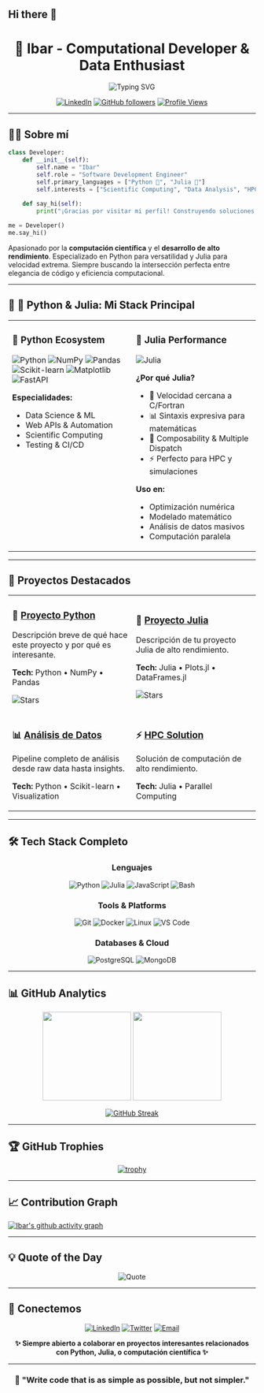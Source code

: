 <!--
**Ibarjl/Ibarjl** is a ✨ _special_ ✨ repository because its `README.md` (this file) appears on your GitHub profile.

Here are some ideas to get you started:

- 🔭 I’m currently working on ...
- 🌱 I’m currently learning ...
- 👯 I’m looking to collaborate on ...
- 🤔 I’m looking for help with ...
- 💬 Ask me about ...
- 📫 How to reach me: ...
- 😄 Pronouns: ...
- ⚡ Fun fact: ...
-->
## Hi there 👋

<!--
**Ibarjl/Ibarjl** is a ✨ _special_ ✨ repository because its `README.md` (this file) appears on your GitHub profile.
-->

<div align="center">
  
# 🌟 Ibar - Computational Developer & Data Enthusiast

<img src="https://readme-typing-svg.herokuapp.com?font=Fira+Code&weight=600&size=28&pause=1000&color=F75C7E&center=true&vCenter=true&width=600&lines=Python+%7C+Julia+Developer;Scientific+Computing;High-Performance+Code;Data+Science+%26+Analytics" alt="Typing SVG" />

[![LinkedIn](https://img.shields.io/badge/LinkedIn-0077B5?style=for-the-badge&logo=linkedin&logoColor=white)](https://linkedin.com/in/ibarvivas)
[![GitHub followers](https://img.shields.io/github/followers/Ibarjl?style=for-the-badge&logo=github)](https://github.com/Ibarjl)
[![Profile Views](https://komarev.com/ghpvc/?username=Ibarjl&style=for-the-badge&color=blueviolet)](https://github.com/Ibarjl)

</div>

---

## 👨‍💻 Sobre mí

```python
class Developer:
    def __init__(self):
        self.name = "Ibar"
        self.role = "Software Development Engineer"
        self.primary_languages = ["Python 🐍", "Julia 🔴"]
        self.interests = ["Scientific Computing", "Data Analysis", "HPC"]
    
    def say_hi(self):
        print("¡Gracias por visitar mi perfil! Construyendo soluciones eficientes y elegantes.")

me = Developer()
me.say_hi()
```

Apasionado por la **computación científica** y el **desarrollo de alto rendimiento**. Especializado en Python para versatilidad y Julia para velocidad extrema. Siempre buscando la intersección perfecta entre elegancia de código y eficiencia computacional.

---

## 🐍 🔴 Python & Julia: Mi Stack Principal

<table>
<tr>
<td width="50%" valign="top">

### 🐍 Python Ecosystem
![Python](https://img.shields.io/badge/Python-3776AB?style=for-the-badge&logo=python&logoColor=white)
![NumPy](https://img.shields.io/badge/NumPy-013243?style=for-the-badge&logo=numpy&logoColor=white)
![Pandas](https://img.shields.io/badge/Pandas-150458?style=for-the-badge&logo=pandas&logoColor=white)
![Scikit-learn](https://img.shields.io/badge/Scikit--learn-F7931E?style=for-the-badge&logo=scikitlearn&logoColor=white)
![Matplotlib](https://img.shields.io/badge/Matplotlib-11557c?style=for-the-badge&logo=python&logoColor=white)
![FastAPI](https://img.shields.io/badge/FastAPI-009688?style=for-the-badge&logo=fastapi&logoColor=white)

**Especialidades:**
- Data Science & ML
- Web APIs & Automation
- Scientific Computing
- Testing & CI/CD

</td>
<td width="50%" valign="top">

### 🔴 Julia Performance
![Julia](https://img.shields.io/badge/Julia-9558B2?style=for-the-badge&logo=julia&logoColor=white)

**¿Por qué Julia?**
- 🚀 Velocidad cercana a C/Fortran
- 📊 Sintaxis expresiva para matemáticas
- 🔧 Composability & Multiple Dispatch
- ⚡ Perfecto para HPC y simulaciones

**Uso en:**
- Optimización numérica
- Modelado matemático
- Análisis de datos masivos
- Computación paralela

</td>
</tr>
</table>

---

## 🚀 Proyectos Destacados

<table>
<tr>
<td width="50%">

### 🐍 [Proyecto Python](https://github.com/Ibarjl/REPO1)
Descripción breve de qué hace este proyecto y por qué es interesante.

**Tech:** Python • NumPy • Pandas

![Stars](https://img.shields.io/github/stars/Ibarjl/REPO1?style=social)

</td>
<td width="50%">

### 🔴 [Proyecto Julia](https://github.com/Ibarjl/REPO2)
Descripción de tu proyecto Julia de alto rendimiento.

**Tech:** Julia • Plots.jl • DataFrames.jl

![Stars](https://img.shields.io/github/stars/Ibarjl/REPO2?style=social)

</td>
</tr>
<tr>
<td width="50%">

### 📊 [Análisis de Datos](https://github.com/Ibarjl/REPO3)
Pipeline completo de análisis desde raw data hasta insights.

**Tech:** Python • Scikit-learn • Visualization

</td>
<td width="50%">

### ⚡ [HPC Solution](https://github.com/Ibarjl/REPO4)
Solución de computación de alto rendimiento.

**Tech:** Julia • Parallel Computing

</td>
</tr>
</table>

---

## 🛠️ Tech Stack Completo

<div align="center">

### Lenguajes
![Python](https://img.shields.io/badge/Python-3776AB?style=for-the-badge&logo=python&logoColor=white)
![Julia](https://img.shields.io/badge/Julia-9558B2?style=for-the-badge&logo=julia&logoColor=white)
![JavaScript](https://img.shields.io/badge/JavaScript-F7DF1E?style=for-the-badge&logo=javascript&logoColor=black)
![Bash](https://img.shields.io/badge/Bash-4EAA25?style=for-the-badge&logo=gnu-bash&logoColor=white)

### Tools & Platforms
![Git](https://img.shields.io/badge/Git-F05032?style=for-the-badge&logo=git&logoColor=white)
![Docker](https://img.shields.io/badge/Docker-2496ED?style=for-the-badge&logo=docker&logoColor=white)
![Linux](https://img.shields.io/badge/Linux-FCC624?style=for-the-badge&logo=linux&logoColor=black)
![VS Code](https://img.shields.io/badge/VS_Code-007ACC?style=for-the-badge&logo=visual-studio-code&logoColor=white)

### Databases & Cloud
![PostgreSQL](https://img.shields.io/badge/PostgreSQL-316192?style=for-the-badge&logo=postgresql&logoColor=white)
![MongoDB](https://img.shields.io/badge/MongoDB-47A248?style=for-the-badge&logo=mongodb&logoColor=white)

</div>

---

## 📊 GitHub Analytics

<div align="center">
  
<img height="180em" src="https://github-readme-stats.vercel.app/api?username=Ibarjl&show_icons=true&theme=radical&include_all_commits=true&count_private=true"/>
<img height="180em" src="https://github-readme-stats.vercel.app/api/top-langs/?username=Ibarjl&layout=compact&langs_count=8&theme=radical"/>

</div>

<div align="center">
  
[![GitHub Streak](https://github-readme-streak-stats.herokuapp.com/?user=Ibarjl&theme=radical)](https://git.io/streak-stats)

</div>

---

## 🏆 GitHub Trophies

<div align="center">
  
[![trophy](https://github-profile-trophy.vercel.app/?username=Ibarjl&theme=radical&no-frame=true&no-bg=true&row=1&column=7)](https://github.com/ryo-ma/github-profile-trophy)

</div>

---

## 📈 Contribution Graph

[![Ibar's github activity graph](https://github-readme-activity-graph.vercel.app/graph?username=Ibarjl&theme=react-dark&hide_border=true)](https://github.com/Ibarjl)

---

## 💡 Quote of the Day

<div align="center">

![Quote](https://quotes-github-readme.vercel.app/api?type=horizontal&theme=radical)

</div>

---

## 🤝 Conectemos

<div align="center">

[![LinkedIn](https://img.shields.io/badge/LinkedIn-0077B5?style=for-the-badge&logo=linkedin&logoColor=white)](https://linkedin.com/in/TU_USUARIO)
[![Twitter](https://img.shields.io/badge/Twitter-1DA1F2?style=for-the-badge&logo=twitter&logoColor=white)](https://twitter.com/TU_USUARIO)
[![Email](https://img.shields.io/badge/Email-D14836?style=for-the-badge&logo=gmail&logoColor=white)](mailto:tu@email.com)

**✨ Siempre abierto a colaborar en proyectos interesantes relacionados con Python, Julia, o computación científica ✨**

</div>

---

<div align="center">
  
### 🎯 "Write code that is as simple as possible, but not simpler."


</div>
